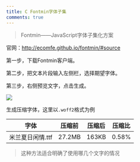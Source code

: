 ```yaml
---
title: C Fontmin字体子集
comments: true
---
```


>Fontmin——JavaScript字体子集化方案

官网：http://ecomfe.github.io/fontmin/#source

第一步，下载Fontmin客户端。

第二步，把文本片段输入左侧栏，选择期望字体。

第三步，右侧预览文字，点击生成。

<img src="https://my-gallery-1306340269.cos.ap-beijing.myqcloud.com/mastermao/Snipaste_2023-03-14_22-58-26.webp">

生成压缩字体，这里以`.woff2`格式为例

| 字体             | 压缩前 | 压缩后 | 压缩比 |
| ---------------- | ------ | ------ | ------ |
| 米兰夏日闲情.ttf | 27.2MB | 163KB  | 0.58%  |

> 这种方法适合明确了使用哪几个文字的情况